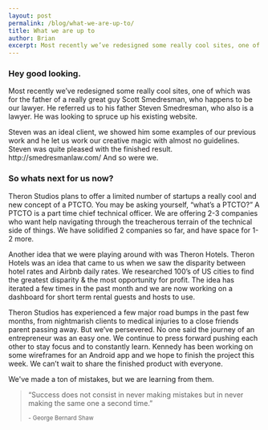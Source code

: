 ```yaml
---
layout: post
permalink: /blog/what-we-are-up-to/
title: What we are up to
author: Brian
excerpt: Most recently we’ve redesigned some really cool sites, one of which was for the father of a really great guy Scott Smedresman, who happens to be our lawyer
---
```


<h3>Hey good looking.</h3>
<p>Most recently we’ve redesigned some really cool sites, one of which was for the father of a really great guy Scott Smedresman, who happens to be our lawyer. He referred us to his father Steven Smedresman, who also is a lawyer. He was looking to spruce up his existing website.</p>
<p>Steven was an ideal client, we showed him some examples of our previous work and he let us work our creative magic with almost no guidelines. Steven was quite pleased with the finished result. http://smedresmanlaw.com/  And so were we.</p>
<h3>So whats next for us now?</h3>
<p>Theron Studios plans to offer a limited number of startups a really cool and new concept of a PTCTO.  You may be asking yourself, “what’s a PTCTO?” A PTCTO is a part time chief technical officer. We are offering 2-3 companies who want help navigating through the treacherous terrain of the technical side of things. We have solidified 2 companies so far, and have space for 1-2 more.</p>
<p>Another idea that we were playing around with was Theron Hotels. Theron Hotels was an idea that came to us when we saw the disparity between hotel rates and Airbnb daily rates. We researched 100’s of US cities to find the greatest disparity &amp; the most opportunity for profit. The idea has iterated a few times in the past month and we are now working on a dashboard for short term rental guests and hosts to use.</p>
<p>Theron Studios has experienced a few major road bumps in the past few months, from nightmarish clients to medical injuries to a close friends parent passing away. But we’ve persevered. No one said the journey of an entrepreneur was an easy one. We continue to press forward pushing each other to stay focus and to constantly learn. Kennedy has been working on some wireframes for an Android app and we hope to finish the project this week. We can’t wait to share the finished product with everyone.</p>
<p>We've made a ton of mistakes, but we are learning from them.</p>

<blockquote>
<p>&ldquo;Success does not consist in never making mistakes but in never making the same one a second time.&rdquo;</p>
<small>- George Bernard Shaw</small>
</blockquote>
